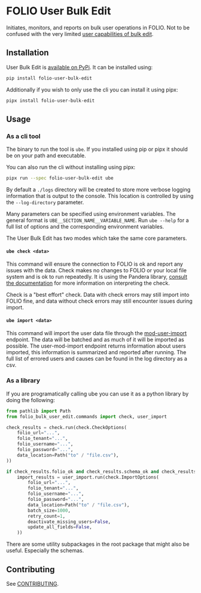 # FOLIO User Bulk Edit

Initiates, monitors, and reports on bulk user operations in FOLIO.
Not to be confused with the very limited [user capabilities of bulk edit](https://docs.folio.org/docs/bulk-edit/#users-1).

## Installation

User Bulk Edit is [available on PyPi](https://pypi.org/project/folio-user-bulk-edit/). It can be installed using:
```sh
pip install folio-user-bulk-edit
```

Additionally if you wish to only use the cli you can install it using pipx:
```sh
pipx install folio-user-bulk-edit
```

## Usage

### As a cli tool

The binary to run the tool is `ube`.
If you installed using pip or pipx it should be on your path and executable.

You can also run the cli without installing using pipx:
```sh
pipx run --spec folio-user-bulk-edit ube
```

By default a `./logs` directory will be created to store more verbose logging information that is output to the console.
This location is controlled by using the `--log-directory` parameter.

Many parameters can be specified using environment variables.
The general format is `UBE__SECTION_NAME__VARIABLE_NAME`.
Run `ube --help` for a full list of options and the corresponding environment variables.



The User Bulk Edit has two modes which take the same core parameters.

#### `ube check <data>`

This command will ensure the connection to FOLIO is ok and report any issues with the data.
Check makes no changes to FOLIO or your local file system and is ok to run repeatedly.
It is using the Pandera library, [consult the documentation](https://pandera.readthedocs.io/en/stable/index.html#informative-errors) for more information on interpreting the check.

Check is a "best effort" check.
Data with check errors may still import into FOLIO fine, and data without check errors may still encounter issues during import.


#### `ube import <data>`

This command will import the user data file through the [mod-user-import](https://github.com/folio-org/mod-user-import) endpoint.
The data will be batched and as much of it will be imported as possible.
The user-mod-import endpoint returns information about users imported, this information is summarized and reported after running.
The full list of errored users and causes can be found in the log directory as a csv.


### As a library

If you are programatically calling ube you can use it as a python library by doing the following:

```python
from pathlib import Path
from folio_bulk_user_edit.commands import check, user_import

check_results = check.run(check.CheckOptions(
    folio_url="...",
    folio_tenant="...",
    folio_username="...",
    folio_password="...",
    data_location=Path("to" / "file.csv"),
))

if check_results.folio_ok and check_results.schema_ok and check_results.read_ok:
    import_results = user_import.run(check.ImportOptions(
        folio_url="...",
        folio_tenant="...",
        folio_username="...",
        folio_password="...",
        data_location=Path("to" / "file.csv"),
        batch_size=1000,
        retry_count=1,
        deactivate_missing_users=False,
        update_all_fields=False,
    ))
```

There are some utility subpackages in the root package that might also be useful.
Especially the schemas.

## Contributing

See [CONTRIBUTING](./CONTRIBUTING.md).
